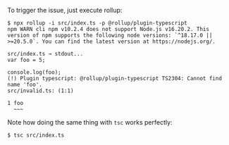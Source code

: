 To trigger the issue, just execute rollup:

```shell
$ npx rollup -i src/index.ts -p @rollup/plugin-typescript
npm WARN cli npm v10.2.4 does not support Node.js v16.20.2. This version of npm supports the following node versions: `^18.17.0 || >=20.5.0`. You can find the latest version at https://nodejs.org/.

src/index.ts → stdout...
var foo = 5;

console.log(foo);
(!) Plugin typescript: @rollup/plugin-typescript TS2304: Cannot find name 'foo'.
src/invalid.ts: (1:1)

1 foo
  ~~~
```

Note how doing the same thing with `tsc` works perfectly:

```shell
$ tsc src/index.ts
```